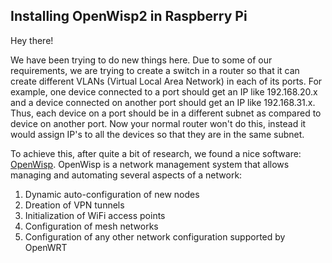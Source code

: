 ## Installing OpenWisp2 in Raspberry Pi

Hey there!

We have been trying to do new things here. Due to some of our requirements, we are trying to create a switch in a router so that it can create different VLANs (Virtual Local Area Network) in each of its ports. For example, one device connected to a port should get an IP like 192.168.20.x and a device connected on another port should get an IP like 192.168.31.x. Thus, each device on a port should be in a different subnet as compared to device on another port. Now your normal router won't do this, instead it would assign IP's to all the devices so that they are in the same subnet.

To achieve this, after quite a bit of research, we found a nice software: [OpenWisp](http://openwisp.org).
OpenWisp is a network management system that allows managing and automating several aspects of a network:

1. Dynamic auto-configuration of new nodes
1. Dreation of VPN tunnels
1. Initialization of WiFi access points
1. Configuration of mesh networks
1. Configuration of any other network configuration supported by OpenWRT 


